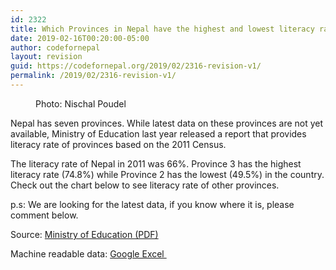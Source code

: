```yaml
---
id: 2322
title: Which Provinces in Nepal have the highest and lowest literacy rate in Nepal
date: 2019-02-16T00:20:00-05:00
author: codefornepal
layout: revision
guid: https://codefornepal.org/2019/02/2316-revision-v1/
permalink: /2019/02/2316-revision-v1/
---
```

<figure class="wp-block-image"><img src="https://codefornepal.org/wp-content/uploads/2019/02/41310740_943171059225476_8675138741628567552_o-1024x768.jpg" alt="" class="wp-image-2317" srcset="https://codefornepal.org/wp-content/uploads/2019/02/41310740_943171059225476_8675138741628567552_o-1024x768.jpg 1024w, https://codefornepal.org/wp-content/uploads/2019/02/41310740_943171059225476_8675138741628567552_o-300x225.jpg 300w, https://codefornepal.org/wp-content/uploads/2019/02/41310740_943171059225476_8675138741628567552_o-768x576.jpg 768w, https://codefornepal.org/wp-content/uploads/2019/02/41310740_943171059225476_8675138741628567552_o.jpg 2000w" sizes="(max-width: 1024px) 100vw, 1024px" /><figcaption>Photo: Nischal Poudel</figcaption></figure> 

<p class="has-drop-cap">
  Nepal has seven provinces. While latest data on these provinces are not yet available, <g class="gr_ gr_45 gr-alert gr_spell gr_inline_cards gr_run_anim ContextualSpelling ins-del multiReplace" id="45" data-gr-id="45">Ministry</g> of Education last year released a report that provides literacy rate of provinces based on the 2011 Census.
</p>

The literacy rate of Nepal in 2011 was 66%. Province 3 has the highest literacy rate (74.8%) while Province 2 has the lowest (49.5%) in the country. Check out the chart below to see literacy rate of other provinces. 

p.s: We are looking for the latest data, if you know where it is, please comment below. 

Source: [Ministry of Education (PDF)](https://moe.gov.np/assets/uploads/files/Education_in_Figures_2017.pdf)

Machine readable data: [Google Excel&nbsp;](https://docs.google.com/spreadsheets/d/1bzPz-tefRUAU6aAqfH9ocAJnNTL8oR8jCixw7rJ1YVY/edit?usp=sharing)